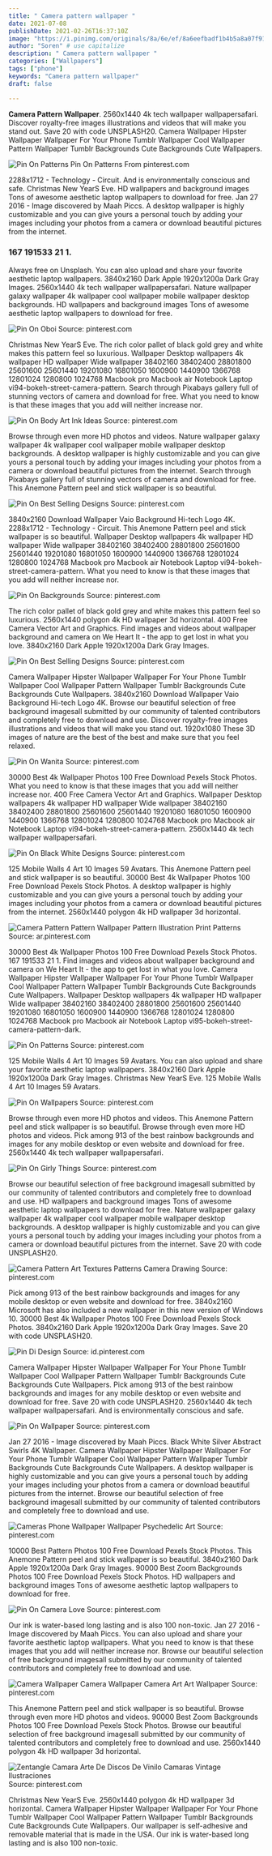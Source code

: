 ```yaml
---
title: " Camera pattern wallpaper "
date: 2021-07-08
publishDate: 2021-02-26T16:37:10Z
image: "https://i.pinimg.com/originals/8a/6e/ef/8a6eefbadf1b4b5a8a07f91837fdad97.jpg"
author: "Soren" # use capitalize
description: " Camera pattern wallpaper "
categories: ["Wallpapers"]
tags: ["phone"]
keywords: "Camera pattern wallpaper"
draft: false

---
```



**Camera Pattern Wallpaper**. 2560x1440 4k tech wallpaper wallpapersafari. Discover royalty-free images illustrations and videos that will make you stand out. Save 20 with code UNSPLASH20. Camera Wallpaper Hipster Wallpaper Wallpaper For Your Phone Tumblr Wallpaper Cool Wallpaper Pattern Wallpaper Tumblr Backgrounds Cute Backgrounds Cute Wallpapers.

![Pin On Patterns](https://i.pinimg.com/originals/12/cc/24/12cc2400717dcb4cd1c585f76b230287.jpg "Pin On Patterns")
Pin On Patterns From pinterest.com


2288x1712 - Technology - Circuit. And is environmentally conscious and safe. Christmas New YearS Eve. HD wallpapers and background images Tons of awesome aesthetic laptop wallpapers to download for free. Jan 27 2016 - Image discovered by Maah Piccs. A desktop wallpaper is highly customizable and you can give yours a personal touch by adding your images including your photos from a camera or download beautiful pictures from the internet.

### 167 191533 21 1.

Always free on Unsplash. You can also upload and share your favorite aesthetic laptop wallpapers. 3840x2160 Dark Apple 1920x1200a Dark Gray Images. 2560x1440 4k tech wallpaper wallpapersafari. Nature wallpaper galaxy wallpaper 4k wallpaper cool wallpaper mobile wallpaper desktop backgrounds. HD wallpapers and background images Tons of awesome aesthetic laptop wallpapers to download for free.


![Pin On Oboi](https://i.pinimg.com/originals/0c/74/a4/0c74a4c6b67f6f44f8845cdd2b02299a.jpg "Pin On Oboi")
Source: pinterest.com

Christmas New YearS Eve. The rich color pallet of black gold grey and white makes this pattern feel so luxurious. Wallpaper Desktop wallpapers 4k wallpaper HD wallpaper Wide wallpaper 38402160 38402400 28801800 25601600 25601440 19201080 16801050 1600900 1440900 1366768 12801024 1280800 1024768 Macbook pro Macbook air Notebook Laptop vi94-bokeh-street-camera-pattern. Search through Pixabays gallery full of stunning vectors of camera and download for free. What you need to know is that these images that you add will neither increase nor.

![Pin On Body Art Ink Ideas](https://i.pinimg.com/originals/57/bb/12/57bb12444cf582dcb4ef7c860da8f3d3.jpg "Pin On Body Art Ink Ideas")
Source: pinterest.com

Browse through even more HD photos and videos. Nature wallpaper galaxy wallpaper 4k wallpaper cool wallpaper mobile wallpaper desktop backgrounds. A desktop wallpaper is highly customizable and you can give yours a personal touch by adding your images including your photos from a camera or download beautiful pictures from the internet. Search through Pixabays gallery full of stunning vectors of camera and download for free. This Anemone Pattern peel and stick wallpaper is so beautiful.

![Pin On Best Selling Designs](https://i.pinimg.com/736x/b0/87/5d/b0875d8d5e3e7c5672ae8ca36e79c75d.jpg "Pin On Best Selling Designs")
Source: pinterest.com

3840x2160 Download Wallpaper Vaio Background Hi-tech Logo 4K. 2288x1712 - Technology - Circuit. This Anemone Pattern peel and stick wallpaper is so beautiful. Wallpaper Desktop wallpapers 4k wallpaper HD wallpaper Wide wallpaper 38402160 38402400 28801800 25601600 25601440 19201080 16801050 1600900 1440900 1366768 12801024 1280800 1024768 Macbook pro Macbook air Notebook Laptop vi94-bokeh-street-camera-pattern. What you need to know is that these images that you add will neither increase nor.

![Pin On Backgrounds](https://i.pinimg.com/originals/02/da/cd/02dacd514c62a69624a90dbec6d4af65.jpg "Pin On Backgrounds")
Source: pinterest.com

The rich color pallet of black gold grey and white makes this pattern feel so luxurious. 2560x1440 polygon 4k HD wallpaper 3d horizontal. 400 Free Camera Vector Art and Graphics. Find images and videos about wallpaper background and camera on We Heart It - the app to get lost in what you love. 3840x2160 Dark Apple 1920x1200a Dark Gray Images.

![Pin On Best Selling Designs](https://i.pinimg.com/736x/b0/62/c8/b062c80e7588225271e987cf2903a01c.jpg "Pin On Best Selling Designs")
Source: pinterest.com

Camera Wallpaper Hipster Wallpaper Wallpaper For Your Phone Tumblr Wallpaper Cool Wallpaper Pattern Wallpaper Tumblr Backgrounds Cute Backgrounds Cute Wallpapers. 3840x2160 Download Wallpaper Vaio Background Hi-tech Logo 4K. Browse our beautiful selection of free background imagesall submitted by our community of talented contributors and completely free to download and use. Discover royalty-free images illustrations and videos that will make you stand out. 1920x1080 These 3D images of nature are the best of the best and make sure that you feel relaxed.

![Pin On Wanita](https://i.pinimg.com/736x/d9/fe/6c/d9fe6ce5826aedc219fd986650af62bc.jpg "Pin On Wanita")
Source: pinterest.com

30000 Best 4k Wallpaper Photos 100 Free Download Pexels Stock Photos. What you need to know is that these images that you add will neither increase nor. 400 Free Camera Vector Art and Graphics. Wallpaper Desktop wallpapers 4k wallpaper HD wallpaper Wide wallpaper 38402160 38402400 28801800 25601600 25601440 19201080 16801050 1600900 1440900 1366768 12801024 1280800 1024768 Macbook pro Macbook air Notebook Laptop vi94-bokeh-street-camera-pattern. 2560x1440 4k tech wallpaper wallpapersafari.

![Pin On Black White Designs](https://i.pinimg.com/originals/6c/41/5c/6c415cdede149b23c82c013fb8126334.jpg "Pin On Black White Designs")
Source: pinterest.com

125 Mobile Walls 4 Art 10 Images 59 Avatars. This Anemone Pattern peel and stick wallpaper is so beautiful. 30000 Best 4k Wallpaper Photos 100 Free Download Pexels Stock Photos. A desktop wallpaper is highly customizable and you can give yours a personal touch by adding your images including your photos from a camera or download beautiful pictures from the internet. 2560x1440 polygon 4k HD wallpaper 3d horizontal.

![Camera Pattern Pattern Wallpaper Pattern Illustration Print Patterns](https://i.pinimg.com/originals/c4/c1/19/c4c1197c7b5acdd6ec2c341728b15c4e.jpg "Camera Pattern Pattern Wallpaper Pattern Illustration Print Patterns")
Source: ar.pinterest.com

30000 Best 4k Wallpaper Photos 100 Free Download Pexels Stock Photos. 167 191533 21 1. Find images and videos about wallpaper background and camera on We Heart It - the app to get lost in what you love. Camera Wallpaper Hipster Wallpaper Wallpaper For Your Phone Tumblr Wallpaper Cool Wallpaper Pattern Wallpaper Tumblr Backgrounds Cute Backgrounds Cute Wallpapers. Wallpaper Desktop wallpapers 4k wallpaper HD wallpaper Wide wallpaper 38402160 38402400 28801800 25601600 25601440 19201080 16801050 1600900 1440900 1366768 12801024 1280800 1024768 Macbook pro Macbook air Notebook Laptop vi95-bokeh-street-camera-pattern-dark.

![Pin On Patterns](https://i.pinimg.com/originals/12/cc/24/12cc2400717dcb4cd1c585f76b230287.jpg "Pin On Patterns")
Source: pinterest.com

125 Mobile Walls 4 Art 10 Images 59 Avatars. You can also upload and share your favorite aesthetic laptop wallpapers. 3840x2160 Dark Apple 1920x1200a Dark Gray Images. Christmas New YearS Eve. 125 Mobile Walls 4 Art 10 Images 59 Avatars.

![Pin On Wallpapers](https://i.pinimg.com/originals/37/51/81/375181d9922ffc22d42c703233c41ac7.jpg "Pin On Wallpapers")
Source: pinterest.com

Browse through even more HD photos and videos. This Anemone Pattern peel and stick wallpaper is so beautiful. Browse through even more HD photos and videos. Pick among 913 of the best rainbow backgrounds and images for any mobile desktop or even website and download for free. 2560x1440 4k tech wallpaper wallpapersafari.

![Pin On Girly Things](https://i.pinimg.com/originals/61/8c/2d/618c2db15b83b04ff3c11ba0473da0ad.jpg "Pin On Girly Things")
Source: pinterest.com

Browse our beautiful selection of free background imagesall submitted by our community of talented contributors and completely free to download and use. HD wallpapers and background images Tons of awesome aesthetic laptop wallpapers to download for free. Nature wallpaper galaxy wallpaper 4k wallpaper cool wallpaper mobile wallpaper desktop backgrounds. A desktop wallpaper is highly customizable and you can give yours a personal touch by adding your images including your photos from a camera or download beautiful pictures from the internet. Save 20 with code UNSPLASH20.

![Camera Pattern Art Textures Patterns Camera Drawing](https://i.pinimg.com/originals/49/b1/52/49b152244b4024477c012274aa7dc103.jpg "Camera Pattern Art Textures Patterns Camera Drawing")
Source: pinterest.com

Pick among 913 of the best rainbow backgrounds and images for any mobile desktop or even website and download for free. 3840x2160 Microsoft has also included a new wallpaper in this new version of Windows 10. 30000 Best 4k Wallpaper Photos 100 Free Download Pexels Stock Photos. 3840x2160 Dark Apple 1920x1200a Dark Gray Images. Save 20 with code UNSPLASH20.

![Pin Di Design](https://i.pinimg.com/originals/fc/13/5e/fc135e4feea8e0cf01151f7e245120be.jpg "Pin Di Design")
Source: id.pinterest.com

Camera Wallpaper Hipster Wallpaper Wallpaper For Your Phone Tumblr Wallpaper Cool Wallpaper Pattern Wallpaper Tumblr Backgrounds Cute Backgrounds Cute Wallpapers. Pick among 913 of the best rainbow backgrounds and images for any mobile desktop or even website and download for free. Save 20 with code UNSPLASH20. 2560x1440 4k tech wallpaper wallpapersafari. And is environmentally conscious and safe.

![Pin On Wallpaper](https://i.pinimg.com/736x/fa/36/36/fa363637c317a3bd964c67d6f3bb5bb8.jpg "Pin On Wallpaper")
Source: pinterest.com

Jan 27 2016 - Image discovered by Maah Piccs. Black White Silver Abstract Swirls 4K Wallpaper. Camera Wallpaper Hipster Wallpaper Wallpaper For Your Phone Tumblr Wallpaper Cool Wallpaper Pattern Wallpaper Tumblr Backgrounds Cute Backgrounds Cute Wallpapers. A desktop wallpaper is highly customizable and you can give yours a personal touch by adding your images including your photos from a camera or download beautiful pictures from the internet. Browse our beautiful selection of free background imagesall submitted by our community of talented contributors and completely free to download and use.

![Cameras Phone Wallpaper Wallpaper Psychedelic Art](https://i.pinimg.com/originals/f0/14/bf/f014bf51e291f134777d1dc466b58e32.jpg "Cameras Phone Wallpaper Wallpaper Psychedelic Art")
Source: pinterest.com

10000 Best Pattern Photos 100 Free Download Pexels Stock Photos. This Anemone Pattern peel and stick wallpaper is so beautiful. 3840x2160 Dark Apple 1920x1200a Dark Gray Images. 90000 Best Zoom Backgrounds Photos 100 Free Download Pexels Stock Photos. HD wallpapers and background images Tons of awesome aesthetic laptop wallpapers to download for free.

![Pin On Camera Love](https://i.pinimg.com/originals/ad/00/d3/ad00d3de8c3457f828cc437261a5b4dc.jpg "Pin On Camera Love")
Source: pinterest.com

Our ink is water-based long lasting and is also 100 non-toxic. Jan 27 2016 - Image discovered by Maah Piccs. You can also upload and share your favorite aesthetic laptop wallpapers. What you need to know is that these images that you add will neither increase nor. Browse our beautiful selection of free background imagesall submitted by our community of talented contributors and completely free to download and use.

![Camera Wallpaper Camera Wallpaper Camera Art Art Wallpaper](https://i.pinimg.com/originals/1f/eb/ee/1febee1416f3bf54318de1ead59fa509.jpg "Camera Wallpaper Camera Wallpaper Camera Art Art Wallpaper")
Source: pinterest.com

This Anemone Pattern peel and stick wallpaper is so beautiful. Browse through even more HD photos and videos. 90000 Best Zoom Backgrounds Photos 100 Free Download Pexels Stock Photos. Browse our beautiful selection of free background imagesall submitted by our community of talented contributors and completely free to download and use. 2560x1440 polygon 4k HD wallpaper 3d horizontal.

![Zentangle Camara Arte De Discos De Vinilo Camaras Vintage Ilustraciones](https://i.pinimg.com/originals/8a/6e/ef/8a6eefbadf1b4b5a8a07f91837fdad97.jpg "Zentangle Camara Arte De Discos De Vinilo Camaras Vintage Ilustraciones")
Source: pinterest.com

Christmas New YearS Eve. 2560x1440 polygon 4k HD wallpaper 3d horizontal. Camera Wallpaper Hipster Wallpaper Wallpaper For Your Phone Tumblr Wallpaper Cool Wallpaper Pattern Wallpaper Tumblr Backgrounds Cute Backgrounds Cute Wallpapers. Our wallpaper is self-adhesive and removable material that is made in the USA. Our ink is water-based long lasting and is also 100 non-toxic.

